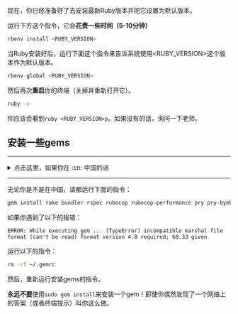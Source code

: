 现在，你已经准备好了去安装最新Ruby版本并把它设置为默认版本。

运行下方这个指令，它会**花费一些时间（5-10分钟）**

```bash
rbenv install <RUBY_VERSION>
```

当Ruby安装好后，运行下面这个指令来告诉系统使用<RUBY_VERSION>这个版本作为默认版本。

```bash
rbenv global <RUBY_VERSION>
```

然后再次**重启**你的终端（关掉并重新打开它）。

```bash
ruby -v
```

你应该会看到`ruby <RUBY_VERSION>p`。如果没有的话，询问一下老师。

## 安装一些gems

---

<details>
  <summary>点击这里，如果你在 :cn: <bold>中国</bold>的话</summary>


  &nbsp;

  :warning: 如果你在中国的话，你应该使用以下命令来安装gem。

```bash
# China only!
gem sources --remove https://rubygems.org/
gem sources -a https://gems.ruby-china.com/
gem sources -l
# *** CURRENT SOURCES ***
# https://gems.ruby-china.com/
# Ruby-china.com must be in the list now
```
</details>

---

无论你是不是在中国，请都运行下面的指令：

```bash
gem install rake bundler rspec rubocop rubocop-performance pry pry-byebug colored http 'rails:~>6.1'
```

如果你遇到了以下的报错：

`
ERROR: While executing gem ... (TypeError)
incompatible marshal file format (can't be read)
format version 4.8 required; 60.33 given
`

运行以下的指令：

```bash
rm -rf ~/.gemrc
```

然后，重新运行安装gems的指令。

**永远不要**使用`sudo gem install`来安装一个gem！即使你偶然发现了一个网络上的答案（或者终端提示）叫你这么做。
